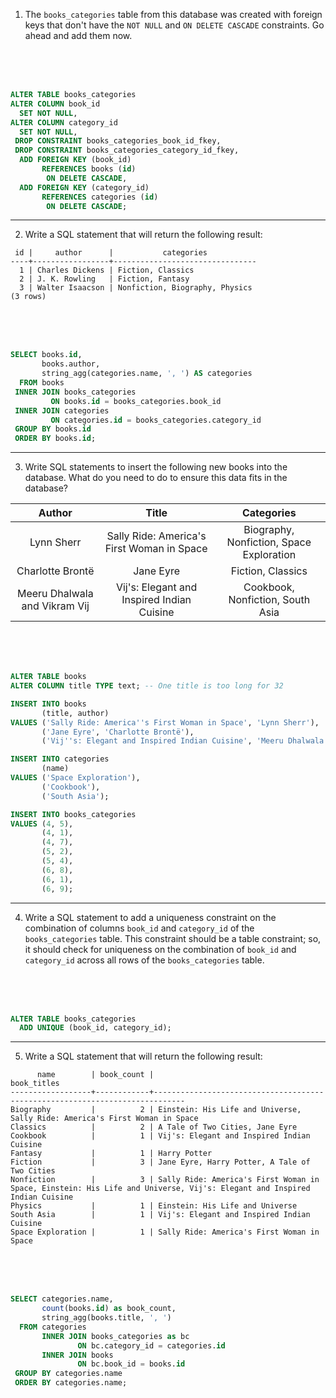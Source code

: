 1. The `books_categories` table from this database was created with foreign keys that don't have the `NOT NULL` and `ON DELETE CASCADE` constraints. Go ahead and add them now.

<br>
<br>
<br>

```sql
ALTER TABLE books_categories
ALTER COLUMN book_id
  SET NOT NULL,
ALTER COLUMN category_id
  SET NOT NULL,
 DROP CONSTRAINT books_categories_book_id_fkey,
 DROP CONSTRAINT books_categories_category_id_fkey,
  ADD FOREIGN KEY (book_id)
       REFERENCES books (id)
        ON DELETE CASCADE,
  ADD FOREIGN KEY (category_id)
       REFERENCES categories (id)
        ON DELETE CASCADE;
```
---

2. Write a SQL statement that will return the following result:

```
 id |     author      |           categories
----+-----------------+--------------------------------
  1 | Charles Dickens | Fiction, Classics
  2 | J. K. Rowling   | Fiction, Fantasy
  3 | Walter Isaacson | Nonfiction, Biography, Physics
(3 rows)
```

<br>
<br>
<br>

```sql
SELECT books.id,
       books.author,
       string_agg(categories.name, ', ') AS categories
  FROM books
 INNER JOIN books_categories
         ON books.id = books_categories.book_id
 INNER JOIN categories
         ON categories.id = books_categories.category_id
 GROUP BY books.id
 ORDER BY books.id;
```
---

3. Write SQL statements to insert the following new books into the database. What do you need to do to ensure this data fits in the database?

| Author | Title | Categories |
|:---:|:---:|:---:|
| Lynn Sherr | Sally Ride: America's First Woman in Space | Biography, Nonfiction, Space Exploration |
| Charlotte Brontë | Jane Eyre | Fiction, Classics |
| Meeru Dhalwala and Vikram Vij | Vij's: Elegant and Inspired Indian Cuisine | Cookbook, Nonfiction, South Asia |

<br>
<br>
<br>

```sql
ALTER TABLE books
ALTER COLUMN title TYPE text; -- One title is too long for 32

INSERT INTO books
       (title, author)
VALUES ('Sally Ride: America''s First Woman in Space', 'Lynn Sherr'),
       ('Jane Eyre', 'Charlotte Brontë'),
       ('Vij''s: Elegant and Inspired Indian Cuisine', 'Meeru Dhalwala and Vikram Vij');

INSERT INTO categories
       (name)
VALUES ('Space Exploration'),
       ('Cookbook'),
       ('South Asia');

INSERT INTO books_categories
VALUES (4, 5),
       (4, 1),
       (4, 7),
       (5, 2),
       (5, 4),
       (6, 8),
       (6, 1),
       (6, 9);
```
---

4. Write a SQL statement to add a uniqueness constraint on the combination of columns `book_id` and `category_id` of the `books_categories` table. This constraint should be a table constraint; so, it should check for uniqueness on the combination of `book_id` and `category_id` across all rows of the `books_categories` table.

<br>
<br>
<br>

```sql
ALTER TABLE books_categories
  ADD UNIQUE (book_id, category_id);
```
---

5. Write a SQL statement that will return the following result:

```
      name        | book_count |                                 book_titles
------------------+------------+-----------------------------------------------------------------------------
Biography         |          2 | Einstein: His Life and Universe, Sally Ride: America's First Woman in Space
Classics          |          2 | A Tale of Two Cities, Jane Eyre
Cookbook          |          1 | Vij's: Elegant and Inspired Indian Cuisine
Fantasy           |          1 | Harry Potter
Fiction           |          3 | Jane Eyre, Harry Potter, A Tale of Two Cities
Nonfiction        |          3 | Sally Ride: America's First Woman in Space, Einstein: His Life and Universe, Vij's: Elegant and Inspired Indian Cuisine
Physics           |          1 | Einstein: His Life and Universe
South Asia        |          1 | Vij's: Elegant and Inspired Indian Cuisine
Space Exploration |          1 | Sally Ride: America's First Woman in Space
```

<br>
<br>
<br>

```sql
SELECT categories.name,
       count(books.id) as book_count,
       string_agg(books.title, ', ')
  FROM categories
       INNER JOIN books_categories as bc
               ON bc.category_id = categories.id
       INNER JOIN books
               ON bc.book_id = books.id
 GROUP BY categories.name
 ORDER BY categories.name;
```
